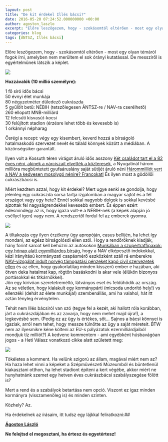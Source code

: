 ```yaml
---
layout: post
title: "De kit érdekel Illés bácsi?"
date: 2016-05-20 07:24:52.000000000 +00:00
author: agoston_laszlo
excerpt: "Előre leszögezem, hogy - szokásomtól eltérően - most egy olyan témáról fogok írni, amelyben nem merültem el sok órányi kutatással. De messziről is egyértelműnek látszik a képlet."
categories: blog
tags: [ÁNTSZ, Illés bácsi]
---
```


Előre leszögezem, hogy - szokásomtól eltérően - most egy olyan témáról fogok írni, amelyben nem merültem el sok órányi kutatással. De messziről is egyértelműnek látszik a képlet.

![]({{site.baseurl}}/https://drive.google.com/open?id=0B8_GBDEhwDIvVGtTMGYxdXJ4bVU)


**Hozzávalók (10 millió személyre):**

1 fő síró idős bácsi<br />50 évnyi élet munkája<br />80 négyzetméter düledező cukrászda<br />5 gyűlölt betű: NÉBIH (tetszőlegesen ÁNTSZ-re / NAV-ra cserélhető)<br />260 ellopott MNB-milliárd<br />12 felcsúti kisvasút-kocsi<br />30 felújított stadion (érzésre lehet több és kevesebb is)<br />1 orkánnyi népharag

Ősrégi a recept: végy egy kisembert, keverd hozzá a bírságoló hatalmaskodó szervezet nevét és tálald könnyek között a médiában. A közönségsiker garantált.

Ilyen volt a Kossuth téren virágot áruló idős asszony [Két családot tart el a 82 éves néni, akinek a nárciszait elvették a közteresek](http://nol.hu/belfold/ket-csaladot-tart-el-az-a-neni-akinek-a-narciszat-elvettek-a-kozteresek-1610011), a Nyugatinál három millióra megbüntetett  gyufaáruslány saját sütijét áruló néni [Hárommilliót vert a NAV a kedvesen mosolygó nénire? Francokat!](http://index.hu/tech/hoax/2015/04/14/harom_milliora_birsagolta_a_nav_a_kedvesen_mosolygo_sutisnenit_francokat/) És ilyen most a gödöllői cukrászbácsi is.

Miért kezdtem azzal, hogy kit érdekel? Mert ugye senki se gondolja, hogy jelenleg egy cukrászda sorsa tartja izgalomban a magyar sajtót és a fél országot vagy egy hete? Ennél sokkal nagyobb dolgok is sokkal kevésbé ajzottak fel nagyságrendekkel kevesebb embert. És éppen ezért édesmindegy az is, hogy igaza volt-e a NÉBIH-nek (a képek alapján jó eséllyel igen) vagy nem. A rendszertől fordul fel az emberek gyomra.

![]({{site.baseurl}}/https://drive.google.com/open?id=0B8_GBDEhwDIvWG5rV2tBNWtxems)

A tiltakozás egy ilyen érzékeny ügy apropóján, casus bellijén, ha lehet így mondani, az egész bírságolósdi ellen szól. Hogy a rendőröknek kiadják, hány forint sarcot kell behúzni az autósokon [Munkában a szupertraffipaxok: egy hónap alatt egymilliárdos bírság](http://index.hu/belfold/2016/05/17/munkaban_a_szupertraffipaxok_egy_honap_alatt_egymilliardos_birsag/), hogy a NAV elképesztő indokokkal, kézi irányítású kormányzati csapásmérő eszközként száll rá emberekre  [NAV-vizsgálat indult norvég támogatási pénzeket kapó civil szervezetek ellen](http://444.hu/2015/01/19/nav-vizsgalat-indult-norveg-tamogatasi-penzeket-kapo-civil-szervezetek-ellen/) és az ellen, hogy gyakorlatilag minden kisszerű ember e hazában, aki ötven deka hatalmat kap, rögtön basáskodni is akar vele (élükön bizonyos portásokkal és titkárnőkkel).
<br />Jön egy kirívóan szeretetreméltó, látványos eset és feldühödik az ország. Az se véletlen, hogy kialakult egy kormánypárti (micsoda undorító hely!) vs ellenzéki (dehát az élete munkája!) szembenállás, ami ha valahol, hát itt aztán tényleg érvénytelen.

Tehát nem Illés bácsiról van szó (tegye fel a kezét, aki hallott róla korábban, járt a cukrászdájában és az zavarja, hogy nem mehet majd újra!), a legkevésbé sem. (Pedig ez az ügy is értékes, sőt... Sajnos a bácsi könnyei is igaziak, arról nem tehet, hogy messze túlnőtte az ügy a saját méreteit. BTW nem az ilyesmikre kéne költeni az EU-s pályázatok ezermilliárdjaiból mondjuk tíz milliót?) A kedvenc kommentem - ami egyébként húsbavágóan jogos - a Heti Válasz vonatkozó cikke alatt született meg:

![]({{site.baseurl}}/https://drive.google.com/open?id=0B8_GBDEhwDIvaDl6Z204blhRTzg)

Tökéletes a komment. Ha velünk szigorú az állam, magával miért nem az? Ha haza lehet vinni a képeket a Szépművészeti Múzeumból és büntetlenül kiakasztani otthon, ha lehet stadiont építeni a kert végébe, akkor miért ne hunyhatnánk szemet egy hetven éves cukrászbácsi szabályszegése fölött is?

Mert a rend és a szabályok betartása nem opció. Viszont ez igaz minden kormányra (visszamenőleg is) és minden szinten.

Közhely? Az.

Ha érdekelnek az írásaim, itt tudsz egy lájkkal feliratkozni:##

**[Ágoston László](https://www.facebook.com/agostonlaszloartist)**

**Ne felejtsd el megosztani, ha értesz és egyetértesz!**

